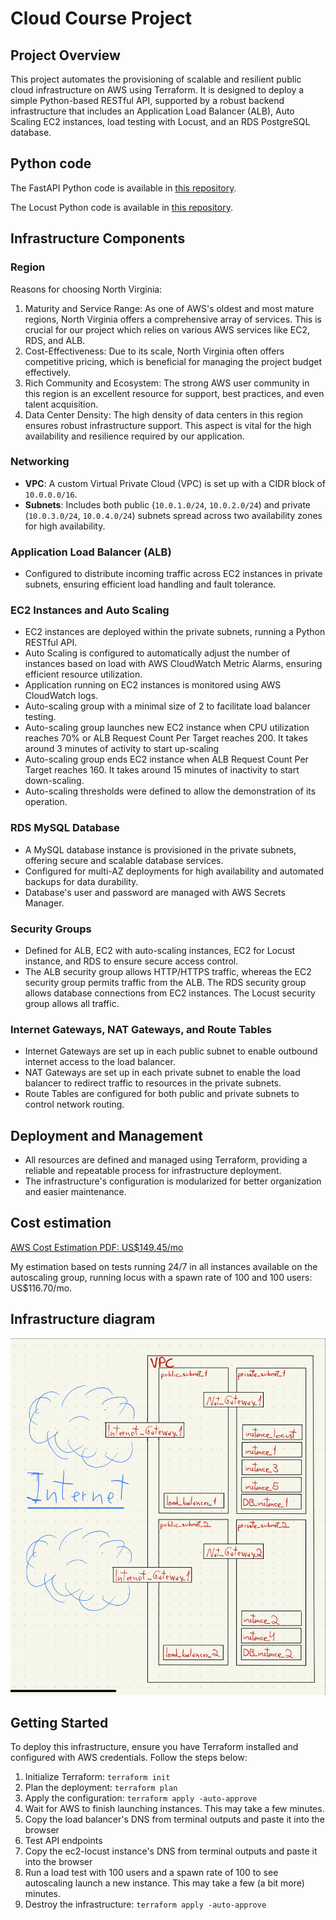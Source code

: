 # Cloud Course Project

## Project Overview
This project automates the provisioning of scalable and resilient public cloud infrastructure on AWS using Terraform. It is designed to deploy a simple Python-based RESTful API, supported by a robust backend infrastructure that includes an Application Load Balancer (ALB), Auto Scaling EC2 instances, load testing with Locust, and an RDS PostgreSQL database.

## Python code

The FastAPI Python code is available in [this repository](https://github.com/victorlga/simple_python_crud).

The Locust Python code is available in [this repository](https://github.com/victorlga/locust_python_tester/tree/main).

## Infrastructure Components

### Region

Reasons for choosing North Virginia:

1. Maturity and Service Range: As one of AWS's oldest and most mature regions, North Virginia offers a comprehensive array of services. This is crucial for our project which relies on various AWS services like EC2, RDS, and ALB.
2. Cost-Effectiveness: Due to its scale, North Virginia often offers competitive pricing, which is beneficial for managing the project budget effectively.
3. Rich Community and Ecosystem: The strong AWS user community in this region is an excellent resource for support, best practices, and even talent acquisition.
4. Data Center Density: The high density of data centers in this region ensures robust infrastructure support. This aspect is vital for the high availability and resilience required by our application.


### Networking
- **VPC**: A custom Virtual Private Cloud (VPC) is set up with a CIDR block of `10.0.0.0/16`.
- **Subnets**: Includes both public (`10.0.1.0/24`, `10.0.2.0/24`) and private (`10.0.3.0/24`, `10.0.4.0/24`) subnets spread across two availability zones for high availability.

### Application Load Balancer (ALB)
- Configured to distribute incoming traffic across EC2 instances in private subnets, ensuring efficient load handling and fault tolerance.

### EC2 Instances and Auto Scaling
- EC2 instances are deployed within the private subnets, running a Python RESTful API.
- Auto Scaling is configured to automatically adjust the number of instances based on load with AWS CloudWatch Metric Alarms, ensuring efficient resource utilization.
- Application running on EC2 instances is monitored using AWS CloudWatch logs.
- Auto-scaling group with a minimal size of 2 to facilitate load balancer testing.
- Auto-scaling group launches new EC2 instance when CPU utilization reaches 70% or ALB Request Count Per Target reaches 200. It takes around 3 minutes of activity to start up-scaling
- Auto-scaling group ends EC2 instance when ALB Request Count Per Target reaches 160. It takes around 15 minutes of inactivity to start down-scaling.
- Auto-scaling thresholds were defined to allow the demonstration of its operation.

### RDS MySQL Database
- A MySQL database instance is provisioned in the private subnets, offering secure and scalable database services.
- Configured for multi-AZ deployments for high availability and automated backups for data durability.
- Database's user and password are managed with AWS Secrets Manager.

### Security Groups
- Defined for ALB, EC2 with auto-scaling instances, EC2 for Locust instance, and RDS to ensure secure access control. 
- The ALB security group allows HTTP/HTTPS traffic, whereas the EC2 security group permits traffic from the ALB. The RDS security group allows database connections from EC2 instances. The Locust security group allows all traffic.

### Internet Gateways, NAT Gateways, and Route Tables
- Internet Gateways are set up in each public subnet to enable outbound internet access to the load balancer.
- NAT Gateways are set up in each private subnet to enable the load balancer to redirect traffic to resources in the private subnets.
- Route Tables are configured for both public and private subnets to control network routing.

## Deployment and Management
- All resources are defined and managed using Terraform, providing a reliable and repeatable process for infrastructure deployment.
- The infrastructure's configuration is modularized for better organization and easier maintenance.

## Cost estimation

[AWS Cost Estimation PDF: US$149.45/mo](My%20Estimate%20-%20Calculadora%20de%20Pre%C3%A7os%20da%20AWS.pdf)

My estimation based on tests running 24/7 in all instances available on the autoscaling group, running locus with a spawn rate of 100 and 100 users: US$116.70/mo.

## Infrastructure diagram

![Infrastructure Diagram](infra_diagram.jpg)

## Getting Started
To deploy this infrastructure, ensure you have Terraform installed and configured with AWS credentials. Follow the steps below:

1. Initialize Terraform: `terraform init`
2. Plan the deployment: `terraform plan`
3. Apply the configuration: `terraform apply -auto-approve`
4. Wait for AWS to finish launching instances. This may take a few minutes.
5. Copy the load balancer's DNS from terminal outputs and paste it into the browser
6. Test API endpoints
7. Copy the ec2-locust instance's DNS from terminal outputs and paste it into the browser
8. Run a load test with 100 users and a spawn rate of 100 to see autoscaling launch a new instance. This may take a few (a bit more) minutes.
9. Destroy the infrastructure: `terraform apply -auto-approve`
